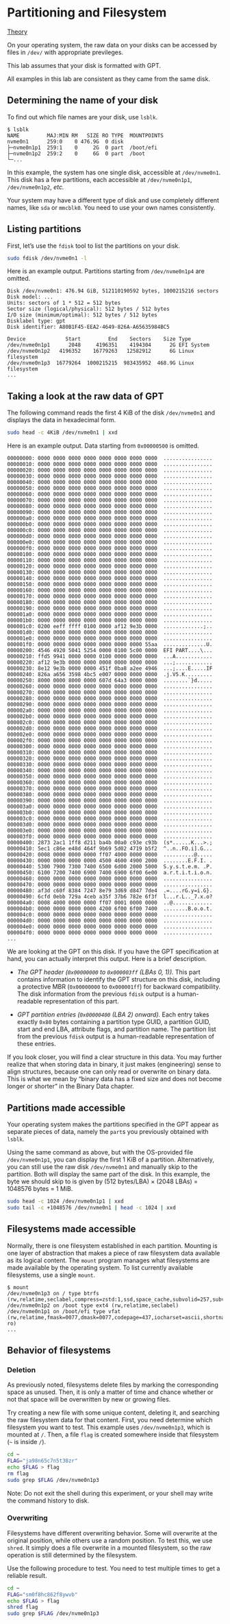 # Partitioning and Filesystem

[Theory](../../../theory/partitioning-and-filesystem)

On your operating system, the raw data on your disks can be accessed by files in `/dev/` with appropriate previleges.

This lab assumes that your disk is formatted with GPT.

All examples in this lab are consistent as they came from the same disk.

## Determining the name of your disk

To find out which file names are your disk, use `lsblk`.

```
$ lsblk
NAME         MAJ:MIN RM   SIZE RO TYPE  MOUNTPOINTS
nvme0n1      259:0    0 476.9G  0 disk
├─nvme0n1p1  259:1    0     2G  0 part  /boot/efi
├─nvme0n1p2  259:2    0     6G  0 part  /boot
└─...
```

In this example, the system has one single disk, accessible at `/dev/nvme0n1`. This disk has a few partitions, each accessible at `/dev/nvme0n1p1`, `/dev/nvme0n1p2`, _etc._

Your system may have a different type of disk and use completely different names, like `sda` or `mmcblk0`. You need to use your own names consistently.

## Listing partitions

First, let’s use the `fdisk` tool to list the partitions on your disk.

``` sh
sudo fdisk /dev/nvme0n1 -l
```

Here is an example output. Partitions starting from `/dev/nvme0n1p4` are omitted.

```
Disk /dev/nvme0n1: 476.94 GiB, 512110190592 bytes, 1000215216 sectors
Disk model: ...
Units: sectors of 1 * 512 = 512 bytes
Sector size (logical/physical): 512 bytes / 512 bytes
I/O size (minimum/optimal): 512 bytes / 512 bytes
Disklabel type: gpt
Disk identifier: A80B1F45-EEA2-4649-826A-A65635984BC5

Device             Start         End    Sectors    Size Type
/dev/nvme0n1p1      2048     4196351    4194304      2G EFI System
/dev/nvme0n1p2   4196352    16779263   12582912      6G Linux filesystem
/dev/nvme0n1p3  16779264  1000215215  983435952  468.9G Linux filesystem
...
```

## Taking a look at the raw data of GPT

The following command reads the first 4 KiB of the disk `/dev/nvme0n1` and displays the data in hexadecimal form.

``` sh
sudo head -c 4KiB /dev/nvme0n1 | xxd
```

Here is an example output. Data starting from `0x00000500` is omitted.

```
00000000: 0000 0000 0000 0000 0000 0000 0000 0000  ................
00000010: 0000 0000 0000 0000 0000 0000 0000 0000  ................
00000020: 0000 0000 0000 0000 0000 0000 0000 0000  ................
00000030: 0000 0000 0000 0000 0000 0000 0000 0000  ................
00000040: 0000 0000 0000 0000 0000 0000 0000 0000  ................
00000050: 0000 0000 0000 0000 0000 0000 0000 0000  ................
00000060: 0000 0000 0000 0000 0000 0000 0000 0000  ................
00000070: 0000 0000 0000 0000 0000 0000 0000 0000  ................
00000080: 0000 0000 0000 0000 0000 0000 0000 0000  ................
00000090: 0000 0000 0000 0000 0000 0000 0000 0000  ................
000000a0: 0000 0000 0000 0000 0000 0000 0000 0000  ................
000000b0: 0000 0000 0000 0000 0000 0000 0000 0000  ................
000000c0: 0000 0000 0000 0000 0000 0000 0000 0000  ................
000000d0: 0000 0000 0000 0000 0000 0000 0000 0000  ................
000000e0: 0000 0000 0000 0000 0000 0000 0000 0000  ................
000000f0: 0000 0000 0000 0000 0000 0000 0000 0000  ................
00000100: 0000 0000 0000 0000 0000 0000 0000 0000  ................
00000110: 0000 0000 0000 0000 0000 0000 0000 0000  ................
00000120: 0000 0000 0000 0000 0000 0000 0000 0000  ................
00000130: 0000 0000 0000 0000 0000 0000 0000 0000  ................
00000140: 0000 0000 0000 0000 0000 0000 0000 0000  ................
00000150: 0000 0000 0000 0000 0000 0000 0000 0000  ................
00000160: 0000 0000 0000 0000 0000 0000 0000 0000  ................
00000170: 0000 0000 0000 0000 0000 0000 0000 0000  ................
00000180: 0000 0000 0000 0000 0000 0000 0000 0000  ................
00000190: 0000 0000 0000 0000 0000 0000 0000 0000  ................
000001a0: 0000 0000 0000 0000 0000 0000 0000 0000  ................
000001b0: 0000 0000 0000 0000 0000 0000 0000 0000  ................
000001c0: 0200 eeff ffff 0100 0000 af12 9e3b 0000  .............;..
000001d0: 0000 0000 0000 0000 0000 0000 0000 0000  ................
000001e0: 0000 0000 0000 0000 0000 0000 0000 0000  ................
000001f0: 0000 0000 0000 0000 0000 0000 0000 55aa  ..............U.
00000200: 4546 4920 5041 5254 0000 0100 5c00 0000  EFI PART....\...
00000210: ffd5 9941 0000 0000 0100 0000 0000 0000  ...A............
00000220: af12 9e3b 0000 0000 0008 0000 0000 0000  ...;............
00000230: 8e12 9e3b 0000 0000 451f 0ba8 a2ee 4946  ...;....E.....IF
00000240: 826a a656 3598 4bc5 e007 0000 0000 0000  .j.V5.K.........
00000250: 8000 0000 8000 0000 607d 64a3 0000 0000  ........`}d.....
00000260: 0000 0000 0000 0000 0000 0000 0000 0000  ................
00000270: 0000 0000 0000 0000 0000 0000 0000 0000  ................
00000280: 0000 0000 0000 0000 0000 0000 0000 0000  ................
00000290: 0000 0000 0000 0000 0000 0000 0000 0000  ................
000002a0: 0000 0000 0000 0000 0000 0000 0000 0000  ................
000002b0: 0000 0000 0000 0000 0000 0000 0000 0000  ................
000002c0: 0000 0000 0000 0000 0000 0000 0000 0000  ................
000002d0: 0000 0000 0000 0000 0000 0000 0000 0000  ................
000002e0: 0000 0000 0000 0000 0000 0000 0000 0000  ................
000002f0: 0000 0000 0000 0000 0000 0000 0000 0000  ................
00000300: 0000 0000 0000 0000 0000 0000 0000 0000  ................
00000310: 0000 0000 0000 0000 0000 0000 0000 0000  ................
00000320: 0000 0000 0000 0000 0000 0000 0000 0000  ................
00000330: 0000 0000 0000 0000 0000 0000 0000 0000  ................
00000340: 0000 0000 0000 0000 0000 0000 0000 0000  ................
00000350: 0000 0000 0000 0000 0000 0000 0000 0000  ................
00000360: 0000 0000 0000 0000 0000 0000 0000 0000  ................
00000370: 0000 0000 0000 0000 0000 0000 0000 0000  ................
00000380: 0000 0000 0000 0000 0000 0000 0000 0000  ................
00000390: 0000 0000 0000 0000 0000 0000 0000 0000  ................
000003a0: 0000 0000 0000 0000 0000 0000 0000 0000  ................
000003b0: 0000 0000 0000 0000 0000 0000 0000 0000  ................
000003c0: 0000 0000 0000 0000 0000 0000 0000 0000  ................
000003d0: 0000 0000 0000 0000 0000 0000 0000 0000  ................
000003e0: 0000 0000 0000 0000 0000 0000 0000 0000  ................
000003f0: 0000 0000 0000 0000 0000 0000 0000 0000  ................
00000400: 2873 2ac1 1ff8 d211 ba4b 00a0 c93e c93b  (s*......K...>.;
00000410: 5ec1 c86e e48d 464f 9b69 5d02 4719 b5f2  ^..n..FO.i].G...
00000420: 0008 0000 0000 0000 ff07 4000 0000 0000  ..........@.....
00000430: 0000 0000 0000 0000 4500 4600 4900 2000  ........E.F.I. .
00000440: 5300 7900 7300 7400 6500 6d00 2000 5000  S.y.s.t.e.m. .P.
00000450: 6100 7200 7400 6900 7400 6900 6f00 6e00  a.r.t.i.t.i.o.n.
00000460: 0000 0000 0000 0000 0000 0000 0000 0000  ................
00000470: 0000 0000 0000 0000 0000 0000 0000 0000  ................
00000480: af3d c60f 8384 7247 8e79 3d69 d847 7de4  .=....rG.y=i.G}.
00000490: 6cfd 0ebb 729a 4ceb a35f 37b6 782e 6f3f  l...r.L.._7.x.o?
000004a0: 0008 4000 0000 0000 ff07 0001 0000 0000  ..@.............
000004b0: 0000 0000 0000 0000 4200 6f00 6f00 7400  ........B.o.o.t.
000004c0: 0000 0000 0000 0000 0000 0000 0000 0000  ................
000004d0: 0000 0000 0000 0000 0000 0000 0000 0000  ................
000004e0: 0000 0000 0000 0000 0000 0000 0000 0000  ................
000004f0: 0000 0000 0000 0000 0000 0000 0000 0000  ................
...
```

We are looking at the GPT on this disk. If you have the GPT specification at hand, you can actually interpret this output. Here is a brief description.

- *The GPT header (`0x00000000` to `0x000003ff` (LBAs 0, 1)).* This part contains information to identify the GPT structure on this disk, including a protective MBR (`0x00000000` to `0x000001ff`) for backward compatibility. The disk information from the previous `fdisk` output is a human-readable representation of this part.

- *GPT partition entries (`0x00000400` (LBA 2) onward).* Each entry takes exactly `0x80` bytes containing a partition type GUID, a partition GUID, start and end LBA, attribute flags, and partition name. The partition list from the previous `fdisk` output is a human-readable representation of these entries.

If you look closer, you will find a clear structure in this data. You may further realize that when storing data in binary, it just makes (engineering) sense to align structures, because one can only read or overwrite on binary data. This is what we mean by “binary data has a fixed size and does not become longer or shorter” in the Binary Data chapter.

## Partitions made accessible

Your operating system makes the partitions specified in the GPT appear as separate pieces of data, namely the `part`s you previously obtained with `lsblk`.

Using the same command as above, but with the OS-provided file `/dev/nvme0n1p1`, you can display the first 1 KiB of a partition. Alternatively, you can still use the raw disk `/dev/nvme0n1` and manually skip to the partition. Both will display the same part of the disk. In this example, the byte we should skip to is given by (512 bytes/LBA) × (2048 LBAs) = 1048576 bytes = 1 MiB.

``` sh
sudo head -c 1024 /dev/nvme0n1p1 | xxd
sudo tail -c +1048576 /dev/nvme0n1 | head -c 1024 | xxd
```

## Filesystems made accessible

Normally, there is one filesystem established in each partition. Mounting is one layer of abstraction that makes a piece of raw filesystem data available as its logical content. The `mount` program manages what filesystems are made available by the operating system. To list currently available filesystems, use a single `mount`.

```
$ mount
/dev/nvme0n1p3 on / type btrfs (rw,relatime,seclabel,compress=zstd:1,ssd,space_cache,subvolid=257,subvol=/root)
/dev/nvme0n1p2 on /boot type ext4 (rw,relatime,seclabel)
/dev/nvme0n1p1 on /boot/efi type vfat (rw,relatime,fmask=0077,dmask=0077,codepage=437,iocharset=ascii,shortname=winnt,errors=remount-ro)
...
```

## Behavior of filesystems

### Deletion

As previously noted, filesystems delete files by marking the corresponding space as unused. Then, it is only a matter of time and chance whether or not that space will be overwritten by new or growing files.

Try creating a new file with some unique content, deleting it, and searching the raw filesystem data for that content. First, you need determine which filesystem you want to test. This example uses `/dev/nvme0n1p3`, which is mounted at `/`. Then,  a file `flag` is created somewhere inside that filesystem (`~` is inside `/`).

``` sh
cd ~
FLAG="ja98n65c7n5t38zr"
echo $FLAG > flag
rm flag
sudo grep $FLAG /dev/nvme0n1p3
```

Note: Do not exit the shell during this experiment, or your shell may write the command history to disk.

### Overwriting

Filesystems have different overwriting behavior. Some will overwrite at the original position, while others use a random position. To test this, we use `shred`. It simply does a file overwrite in a mounted filesystem, so the raw operation is still determined by the filesystem.

Use the following procedure to test. You need to test multiple times to get a reliable result.

``` sh
cd ~
FLAG="sm0f8hc862f8ywvb"
echo $FLAG > flag
shred flag
sudo grep $FLAG /dev/nvme0n1p3
```
